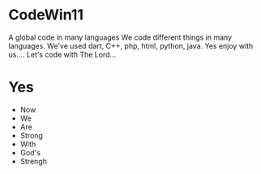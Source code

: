 # CodeWin11
A global code in many languages
We code different things in many languages.
We've used dart, C++, php, html, python, java.
Yes enjoy with us....
Let's code with The Lord...
# Yes
- Now
- We
- Are
- Strong
- With
- God's
- Strengh
